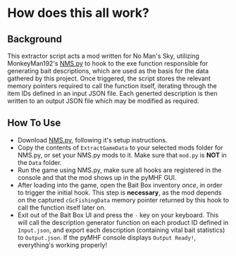 # How does this all work?

## Background
This extractor script acts a mod written for No Man's Sky, utilizing MonkeyMan192's [NMS.py](https://github.com/monkeyman192/NMS.py?ref=NMSCDBaitBox) to hook to the exe function responsible for generating bait descriptions, which are used as the basis for the data gathered by this project. Once triggered, the script stores the relevant memory pointers required to call the function itself, iterating through the item IDs defined in an input JSON file. Each generted description is then written to an output JSON file which may be modified as required.

## How To Use
* Download [NMS.py](https://github.com/monkeyman192/NMS.py?ref=NMSCDBaitBox), following it's setup instructions.
* Copy the contents of `ExtractGameData` to your selected mods folder for NMS.py, or set your NMS.py mods to it. Make sure that `mod.py` is **NOT** in the `Data` folder.
* Run the game using NMS.py, make sure all hooks are registered in the console and that the mod shows up in the pyMHF GUI.
* After loading into the game, open the Bait Box inventory *once*, in order to trigger the initial hook. This step is **necessary**, as the mod depends on the captured `cGcFishingData` memory pointer returned by this hook to call the function itself later on.
* Exit out of the Bait Box UI and press the `-` key on your keyboard. This will call the description generator function on each product ID defined in `Input.json`, and export each description (containing vital bait statistics) to `Output.json`. If the pyMHF console displays `Output Ready!`, everything's working properly!   